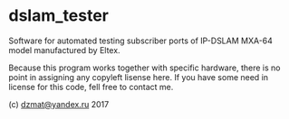 # dslam_tester
Software for automated testing subscriber ports of IP-DSLAM MXA-64 model manufactured by Eltex.

Because this program works together with specific hardware, there is no point in assigning any copyleft lisense here. If you have some need in license for this code, fell free to contact me.

(c) dzmat@yandex.ru 2017
